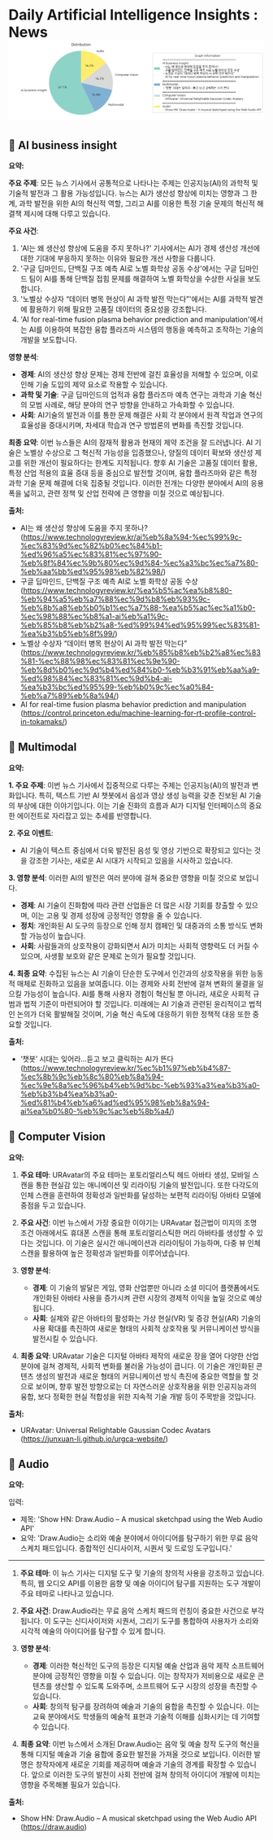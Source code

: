 # Daily Artificial Intelligence Insights : News![Category Distribution Graph](news_2024-11-08.png)

## 🌿 AI business insight

**요약:**

**주요 주제**:
모든 뉴스 기사에서 공통적으로 나타나는 주제는 인공지능(AI)의 과학적 및 기술적 발전과 그 활용 가능성입니다. 뉴스는 AI가 생산성 향상에 미치는 영향과 그 한계, 과학 발전을 위한 AI의 혁신적 역할, 그리고 AI를 이용한 특정 기술 문제의 혁신적 해결책 제시에 대해 다루고 있습니다.

**주요 사건**:
1. 'AI는 왜 생산성 향상에 도움을 주지 못하나?' 기사에서는 AI가 경제 생산성 개선에 대한 기대에 부응하지 못하는 이유와 필요한 개선 사항을 다룹니다.
2. '구글 딥마인드, 단백질 구조 예측 AI로 노벨 화학상 공동 수상'에서는 구글 딥마인드 팀이 AI를 통해 단백질 접힘 문제를 해결하여 노벨 화학상을 수상한 사실을 보도합니다.
3. '노벨상 수상자 “데이터 병목 현상이 AI 과학 발전 막는다”'에서는 AI를 과학적 발견에 활용하기 위해 필요한 고품질 데이터의 중요성을 강조합니다.
4. 'AI for real-time fusion plasma behavior prediction and manipulation'에서는 AI를 이용하여 복잡한 융합 플라즈마 시스템의 행동을 예측하고 조작하는 기술의 개발을 보도합니다.

**영향 분석**:
- **경제**: AI의 생산성 향상 문제는 경제 전반에 걸친 효율성을 저해할 수 있으며, 이로 인해 기술 도입의 제약 요소로 작용할 수 있습니다.
- **과학 및 기술**: 구글 딥마인드의 업적과 융합 플라즈마 예측 연구는 과학과 기술 혁신의 모범 사례로, 해당 분야의 연구 방향을 안내하고 가속화할 수 있습니다.
- **사회**: AI기술의 발전과 이를 통한 문제 해결은 사회 각 분야에서 원격 작업과 연구의 효율성을 증대시키며, 차세대 학습과 연구 방법론의 변화를 촉진할 것입니다.

**최종 요약**:
이번 뉴스들은 AI의 잠재적 활용과 현재의 제약 조건을 잘 드러냅니다. AI 기술은 노벨상 수상으로 그 혁신적 가능성을 입증했으나, 양질의 데이터 확보와 생산성 제고를 위한 개선이 필요하다는 한계도 지적됩니다. 향후 AI 기술은 고품질 데이터 활용, 특정 산업 적용의 효율 증대 등을 중심으로 발전할 것이며, 융합 플라즈마와 같은 특정 과학 기술 문제 해결에 더욱 집중될 것입니다. 이러한 전개는 다양한 분야에서 AI의 응용 폭을 넓히고, 관련 정책 및 산업 전략에 큰 영향을 미칠 것으로 예상됩니다.

**출처:**

 - AI는 왜 생산성 향상에 도움을 주지 못하나? (https://www.technologyreview.kr/ai%eb%8a%94-%ec%99%9c-%ec%83%9d%ec%82%b0%ec%84%b1-%ed%96%a5%ec%83%81%ec%97%90-%eb%8f%84%ec%9b%80%ec%9d%84-%ec%a3%bc%ec%a7%80-%eb%aa%bb%ed%95%98%eb%82%98/)
 - 구글 딥마인드, 단백질 구조 예측 AI로 노벨 화학상 공동 수상 (https://www.technologyreview.kr/%ea%b5%ac%ea%b8%80-%eb%94%a5%eb%a7%88%ec%9d%b8%eb%93%9c-%eb%8b%a8%eb%b0%b1%ec%a7%88-%ea%b5%ac%ec%a1%b0-%ec%98%88%ec%b8%a1-ai%eb%a1%9c-%eb%85%b8%eb%b2%a8-%ed%99%94%ed%95%99%ec%83%81-%ea%b3%b5%eb%8f%99/)
 - 노벨상 수상자 “데이터 병목 현상이 AI 과학 발전 막는다” (https://www.technologyreview.kr/%eb%85%b8%eb%b2%a8%ec%83%81-%ec%88%98%ec%83%81%ec%9e%90-%eb%8d%b0%ec%9d%b4%ed%84%b0-%eb%b3%91%eb%aa%a9-%ed%98%84%ec%83%81%ec%9d%b4-ai-%ea%b3%bc%ed%95%99-%eb%b0%9c%ec%a0%84-%eb%a7%89%eb%8a%94/)
 - AI for real-time fusion plasma behavior prediction and manipulation (https://control.princeton.edu/machine-learning-for-rt-profile-control-in-tokamaks/)


## 🩵 Multimodal

**요약:**

**1. 주요 주제**:
   이번 뉴스 기사에서 집중적으로 다루는 주제는 인공지능(AI)의 발전과 변화입니다. 특히, 텍스트 기반 AI 챗봇에서 음성과 영상 생성 능력을 갖춘 진보된 AI 기술의 부상에 대한 이야기입니다. 이는 기술 진화의 흐름과 AI가 디지털 인터페이스의 중요한 에이전트로 자리잡고 있는 추세를 반영합니다.

**2. 주요 이벤트**:
   - AI 기술이 텍스트 중심에서 더욱 발전된 음성 및 영상 기반으로 확장되고 있다는 것을 강조한 기사는, 새로운 AI 시대가 시작되고 있음을 시사하고 있습니다. 

**3. 영향 분석**:
   이러한 AI의 발전은 여러 분야에 걸쳐 중요한 영향을 미칠 것으로 보입니다.
   - **경제**: AI 기술이 진화함에 따라 관련 산업들은 더 많은 시장 기회를 창출할 수 있으며, 이는 고용 및 경제 성장에 긍정적인 영향을 줄 수 있습니다.
   - **정치**: 개인화된 AI 도구의 등장으로 인해 정치 캠페인 및 대중과의 소통 방식도 변화할 가능성이 높습니다.
   - **사회**: 사람들과의 상호작용이 강화되면서 AI가 미치는 사회적 영향력도 더 커질 수 있으며, 사생활 보호와 같은 문제로 논의가 필요할 것입니다.

**4. 최종 요약**:
   수집된 뉴스는 AI 기술이 단순한 도구에서 인간과의 상호작용을 위한 능동적 매체로 진화하고 있음을 보여줍니다. 이는 경제와 사회 전반에 걸쳐 변화의 물결을 일으킬 가능성이 높습니다. AI를 통해 사용자 경험이 혁신될 뿐 아니라, 새로운 사회적 규범과 법적 기준이 마련되어야 할 것입니다. 미래에는 AI 기술과 관련된 윤리적이고 법적인 논의가 더욱 활발해질 것이며, 기술 혁신 속도에 대응하기 위한 정책적 대응 또한 중요할 것입니다.

**출처:**

 - ‘챗봇’ 시대는 잊어라…듣고 보고 클릭하는 AI가 뜬다 (https://www.technologyreview.kr/%ec%b1%97%eb%b4%87-%ec%8b%9c%eb%8c%80%eb%8a%94-%ec%9e%8a%ec%96%b4%eb%9d%bc-%eb%93%a3%ea%b3%a0-%eb%b3%b4%ea%b3%a0-%ed%81%b4%eb%a6%ad%ed%95%98%eb%8a%94-ai%ea%b0%80-%eb%9c%ac%eb%8b%a4/)


## 🍊 Computer Vision

**요약:**

1. **주요 테마**:
   URAvatar의 주요 테마는 포토리얼리스틱 헤드 아바타 생성, 모바일 스캔을 통한 현실감 있는 애니메이션 및 리라이팅 기술의 발전입니다. 또한 다각도의 인체 스캔을 훈련하여 정확성과 일반화를 달성하는 보편적 리라이팅 아바타 모델에 중점을 두고 있습니다.

2. **주요 사건**:
   이번 뉴스에서 가장 중요한 이야기는 URAvatar 접근법이 미지의 조명 조건 아래에서도 휴대폰 스캔을 통해 포토리얼리스틱한 머리 아바타를 생성할 수 있다는 것입니다. 이 기술은 실시간 애니메이션과 리라이팅이 가능하며, 다중 뷰 인체 스캔을 활용하여 높은 정확성과 일반화를 이루어냈습니다.

3. **영향 분석**:
   - **경제**: 이 기술의 발달은 게임, 영화 산업뿐만 아니라 소셜 미디어 플랫폼에서도 개인화된 아바타 사용을 증가시켜 관련 시장의 경제적 이익을 높일 것으로 예상됩니다.
   - **사회**: 실제와 같은 아바타의 활성화는 가상 현실(VR) 및 증강 현실(AR) 기술의 사용 확대를 촉진하여 새로운 형태의 사회적 상호작용 및 커뮤니케이션 방식을 발전시킬 수 있습니다.

4. **최종 요약**:
   URAvatar 기술은 디지털 아바타 제작의 새로운 장을 열어 다양한 산업 분야에 걸쳐 경제적, 사회적 변화를 불러올 가능성이 큽니다. 이 기술은 개인화된 콘텐츠 생성의 발전과 새로운 형태의 커뮤니케이션 방식 촉진에 중요한 역할을 할 것으로 보이며, 향후 발전 방향으로는 더 자연스러운 상호작용을 위한 인공지능과의 융합, 보다 정확한 현실 적합성을 위한 지속적 기술 개발 등이 주목받을 것입니다.

**출처:**

 - URAvatar: Universal Relightable Gaussian Codec Avatars (https://junxuan-li.github.io/urgca-website/)


## 🩵 Audio

**요약:**

입력:

- 제목: 'Show HN: Draw.Audio – A musical sketchpad using the Web Audio API'
- 요약: 'Draw.Audio는 소리와 예술 분야에서 아이디어를 탐구하기 위한 무료 음악 스케치 패드입니다. 종합적인 신디사이저, 시퀀서 및 드로잉 도구입니다.'

---

1. **주요 테마**:
   이 뉴스 기사는 디지털 도구 및 기술의 창의적 사용을 강조하고 있습니다. 특히, 웹 오디오 API를 이용한 음향 및 예술 아이디어 탐구를 지원하는 도구 개발이 주요 테마로 나타나고 있습니다.

2. **주요 사건**:
   Draw.Audio라는 무료 음악 스케치 패드의 런칭이 중요한 사건으로 부각됩니다. 이 도구는 신디사이저와 시퀀서, 그리기 도구를 통합하여 사용자가 소리와 시각적 예술의 아이디어를 탐구할 수 있게 합니다.

3. **영향 분석**:
   - **경제**: 이러한 혁신적인 도구의 등장은 디지털 예술 산업과 음악 제작 소프트웨어 분야에 긍정적인 영향을 미칠 수 있습니다. 이는 창작자가 저비용으로 새로운 콘텐츠를 생산할 수 있도록 도와주며, 소프트웨어 도구 시장의 성장을 촉진할 수 있습니다.
   - **사회**: 창의적 탐구를 장려하여 예술과 기술의 융합을 촉진할 수 있습니다. 이는 교육 분야에서도 학생들의 예술적 표현과 기술적 이해를 심화시키는 데 기여할 수 있습니다.

4. **최종 요약**:
   이번 뉴스에서 소개된 Draw.Audio는 음악 및 예술 창작 도구의 혁신을 통해 디지털 예술과 기술 융합에 중요한 발전을 가져올 것으로 보입니다. 이러한 발명은 창작자에게 새로운 기회를 제공하며 예술과 기술의 경계를 확장할 수 있습니다. 앞으로 이러한 도구의 발전이 사회 전반에 걸쳐 창의적 아이디어 개발에 미치는 영향을 주목해볼 필요가 있습니다.

**출처:**

 - Show HN: Draw.Audio – A musical sketchpad using the Web Audio API (https://draw.audio)



